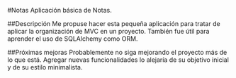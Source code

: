 #Notas
Aplicación básica de Notas.

##Descripción
Me propuse hacer esta pequeña aplicación para tratar de aplicar la organización de MVC en un proyecto. También fue útil para aprender el uso de SQLAlchemy como ORM.

##Próximas mejoras
Probablemente no siga mejorando el proyecto más de lo que está. Agregar nuevas funcionalidades lo alejaría de su objetivo inicial y de su estilo minimalista.